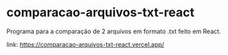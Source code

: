 # comparacao-arquivos-txt-react

Programa para a comparação de 2 arquivos em formato .txt feito em React.

link: https://comparacao-arquivos-txt-react.vercel.app/

